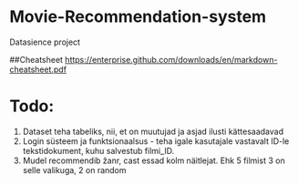 # Movie-Recommendation-system
Datasience project

##Cheatsheet
https://enterprise.github.com/downloads/en/markdown-cheatsheet.pdf 

# Todo:
1. Dataset teha tabeliks, nii, et on muutujad ja asjad ilusti kättesaadavad
2. Login süsteem ja funktsionaalsus - teha igale kasutajale vastavalt ID-le tekstidokument, kuhu salvestub filmi_ID.
3. Mudel recommendib žanr, cast essad kolm näitlejat. Ehk 5 filmist 3 on selle valikuga, 2 on random
